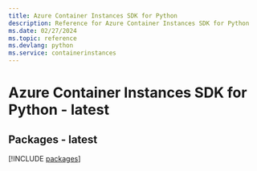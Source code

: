```yaml
---
title: Azure Container Instances SDK for Python
description: Reference for Azure Container Instances SDK for Python
ms.date: 02/27/2024
ms.topic: reference
ms.devlang: python
ms.service: containerinstances
---
```

# Azure Container Instances SDK for Python - latest
## Packages - latest
[!INCLUDE [packages](container-instances-index.md)]